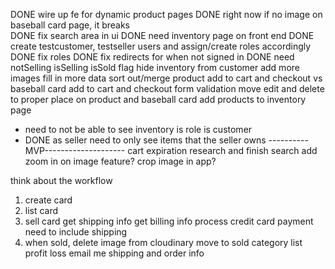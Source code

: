 DONE wire up fe for dynamic product pages
DONE right now if no image on baseball card page, it breaks\
DONE fix search area in ui
DONE need inventory page on front end
DONE create testcustomer, testseller users and assign/create roles accordingly
DONE fix roles
DONE fix redirects for when not signed in
DONE need notSelling isSelling isSold flag
hide inventory from customer
add more images
fill in more data
sort out/merge product add to cart and checkout vs baseball card add to cart and checkout
form validation
move edit and delete to proper place on product and baseball card
add products to inventory page
- need to not be able to see inventory is role is customer
- DONE as seller need to only see items that the seller owns
----------MVP--------------------
cart expiration
research and finish search 
add zoom in on image feature?
crop image in app?


think about the workflow
1. create card
1. list card
2. sell card
    get shipping info
    get billing info
    process credit card payment
    need to include shipping
3. when sold, 
    delete image from cloudinary
    move to sold category
    list profit loss
    email me shipping and order info

